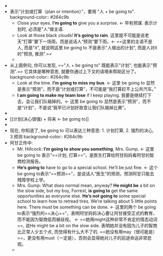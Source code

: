 -
- 表示“计划或打算（plan or intention）”，要用 "人 + be going to".
  background-color:: #264c9b
	- Close your eyes. **I’m going to** give you a surprise. ← 早有预谋. 表示计划时, 必须是"人"做主语.
	- Look at those black clouds! **It’s going to rain**. 这里就不可能是说老天“打算”要下一场雨，而是说话人“预测”要下雨。<- ==这里的主语不是人, 而是"it", 就说明这里 be going to 不是表示"人做出的计划", 而是人对it的"预测, 推测".==
	-
- 从上面例句, 你可以发现, =="人 + be going to"  既能表示"计划", 也能表示"预测".== 它具体是哪种意思, 就要你通过上下文的语境来帮助区分了。
  background-color:: #264c9b
	- Look at the time. **I’m going to miss my bus**. ← 这里 be going to 显然是表示“预测”，而不是“计划或打算”，不可能是“我打算赶不上公共汽车。”
	- **I am going to make my team lose** if I keep playing. 我要是继续打下去，会让我们队输掉的。← 这里 be going to 显然是表示“预测”，而不是“计划”，不是说“我早已计划好故意让我们队输掉比赛”。
-
- [[计划(决心很强) + 将来 ← be going to]]
-
- 现在, 你知道了, be going to 可以表达三种意思: 1. 计划打算, 2. 强烈的决心, 3.预测
  background-color:: #264c9b
- 阿甘正传中:
	- Mr. Hillcock: **I’m going to show you something**, Mrs. Gump. ← 这里 be going to 表示“==计划, 打算==”，是医生打算给阿甘妈妈看阿甘的智商检测报告。
	- **He’s going to** have to go to a special school. He’ll be just fine. ← 这个be going to表示“==预测==”，是说话人“医生”的预测，预测阿甘只能去残障学校上学。
	- Mrs. Gump: What does normal mean, anyway? **He might be** a bit on the slow side, but my boy, Forrest, **is going to** get the same opportunities as everyone else. **He’s not going to** some special school to learn how to retread tires. We’re talking about 5 little points here. There must be something can be done.
	  <- 这里的两个 be going to表示“强烈的==决心==”，表明阿甘妈妈决心要让阿甘接受正式的教育，而不能因为智商低而被歧视。
	  ← ==她用might这种非常不肯定的情态动词==, 说He might be a bit on the slow side. 表明她并没有因为儿子的智商比正常人少五个点, 而觉得有什么大不了的. ==她没有用may（很可能是）==，更没有用must（一定是），否则会显得她对儿子的前途命运非常悲观。
	-